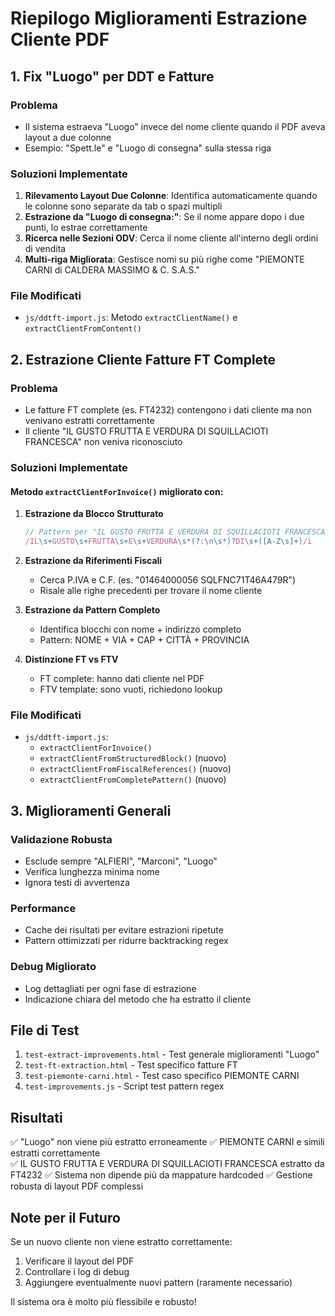 # Riepilogo Miglioramenti Estrazione Cliente PDF

## 1. Fix "Luogo" per DDT e Fatture

### Problema
- Il sistema estraeva "Luogo" invece del nome cliente quando il PDF aveva layout a due colonne
- Esempio: "Spett.le" e "Luogo di consegna" sulla stessa riga

### Soluzioni Implementate
1. **Rilevamento Layout Due Colonne**: Identifica automaticamente quando le colonne sono separate da tab o spazi multipli
2. **Estrazione da "Luogo di consegna:"**: Se il nome appare dopo i due punti, lo estrae correttamente  
3. **Ricerca nelle Sezioni ODV**: Cerca il nome cliente all'interno degli ordini di vendita
4. **Multi-riga Migliorata**: Gestisce nomi su più righe come "PIEMONTE CARNI di CALDERA MASSIMO & C. S.A.S."

### File Modificati
- `js/ddtft-import.js`: Metodo `extractClientName()` e `extractClientFromContent()`

## 2. Estrazione Cliente Fatture FT Complete

### Problema
- Le fatture FT complete (es. FT4232) contengono i dati cliente ma non venivano estratti correttamente
- Il cliente "IL GUSTO FRUTTA E VERDURA DI SQUILLACIOTI FRANCESCA" non veniva riconosciuto

### Soluzioni Implementate

#### Metodo `extractClientForInvoice()` migliorato con:

1. **Estrazione da Blocco Strutturato**
   ```javascript
   // Pattern per "IL GUSTO FRUTTA E VERDURA DI SQUILLACIOTI FRANCESCA"
   /IL\s+GUSTO\s+FRUTTA\s+E\s+VERDURA\s*(?:\n\s*)?DI\s+([A-Z\s]+)/i
   ```

2. **Estrazione da Riferimenti Fiscali**
   - Cerca P.IVA e C.F. (es. "01464000056 SQLFNC71T46A479R")
   - Risale alle righe precedenti per trovare il nome cliente

3. **Estrazione da Pattern Completo**
   - Identifica blocchi con nome + indirizzo completo
   - Pattern: NOME + VIA + CAP + CITTÀ + PROVINCIA

4. **Distinzione FT vs FTV**
   - FT complete: hanno dati cliente nel PDF
   - FTV template: sono vuoti, richiedono lookup

### File Modificati
- `js/ddtft-import.js`: 
  - `extractClientForInvoice()`
  - `extractClientFromStructuredBlock()` (nuovo)
  - `extractClientFromFiscalReferences()` (nuovo)
  - `extractClientFromCompletePattern()` (nuovo)

## 3. Miglioramenti Generali

### Validazione Robusta
- Esclude sempre "ALFIERI", "Marconi", "Luogo"
- Verifica lunghezza minima nome
- Ignora testi di avvertenza

### Performance
- Cache dei risultati per evitare estrazioni ripetute
- Pattern ottimizzati per ridurre backtracking regex

### Debug Migliorato
- Log dettagliati per ogni fase di estrazione
- Indicazione chiara del metodo che ha estratto il cliente

## File di Test

1. `test-extract-improvements.html` - Test generale miglioramenti "Luogo"
2. `test-ft-extraction.html` - Test specifico fatture FT
3. `test-piemonte-carni.html` - Test caso specifico PIEMONTE CARNI
4. `test-improvements.js` - Script test pattern regex

## Risultati

✅ "Luogo" non viene più estratto erroneamente
✅ PIEMONTE CARNI e simili estratti correttamente  
✅ IL GUSTO FRUTTA E VERDURA DI SQUILLACIOTI FRANCESCA estratto da FT4232
✅ Sistema non dipende più da mappature hardcoded
✅ Gestione robusta di layout PDF complessi

## Note per il Futuro

Se un nuovo cliente non viene estratto correttamente:
1. Verificare il layout del PDF
2. Controllare i log di debug
3. Aggiungere eventualmente nuovi pattern (raramente necessario)

Il sistema ora è molto più flessibile e robusto!